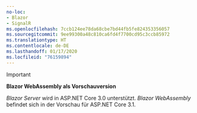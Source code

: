 ```yaml
---
no-loc:
- Blazor
- SignalR
ms.openlocfilehash: 7ccb124ee78da68cbe7bd44fb5fe824353356057
ms.sourcegitcommit: 9ee99300a48c810ca6fd4f7700cd95c3ccb85972
ms.translationtype: HT
ms.contentlocale: de-DE
ms.lasthandoff: 01/17/2020
ms.locfileid: "76159894"
---
```

> [!IMPORTANT]
> **Blazor WebAssembly als Vorschauversion**
>
> *Blazor Server* wird in ASP.NET Core 3.0 unterstützt. *Blazor WebAssembly* befindet sich in der Vorschau für ASP.NET Core 3.1.
